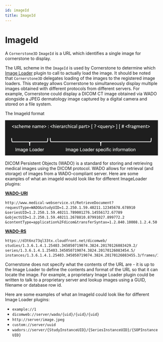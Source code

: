 ```yaml
---
id: imageId
title: ImageId
---
```


# ImageId

A `Cornerstone3D` `ImageId` is a URL which identifies a single image for cornerstone to display.

The URL scheme in the `ImageId` is used by Cornerstone to determine which [Image Loader](./imageLoader.md) plugin to call to actually load the image.
It should be noted that `Cornerstone3D` delegates loading of the images to the registered image loaders.
This strategy allows Cornerstone to simultaneously display multiple images obtained with different protocols from different servers. For example, Cornerstone could display a DICOM CT image obtained via WADO alongside a JPEG dermatology image captured by a digital camera and stored on a file system.

The ImageId format

![image-id-format](./../../assets/image-id-format.png)

DICOM Persistent Objects (WADO) is a standard for storing and retrieving medical images using the DICOM protocol.
WADO allows for retrieval (and storage) of images from a WADO-compliant server. Here are some examples of what an
imageId would look like for different ImageLoader plugins:

[**WADO-URI**](https://dicom.nema.org/dicom/2013/output/chtml/part18/sect_6.2.html)

```
http://www.medical-webservice.st/RetrieveDocument?
requestType=WADO&studyUID=1.2.250.1.59.40211.12345678.678910
&seriesUID=1.2.250.1.59.40211.789001276.14556172.67789
&objectUID=1.2.250.1.59.40211.2678810.87991027.899772.2
&contentType=application%2Fdicom&transferSyntax=1.2.840.10008.1.2.4.50

```

[**WADO-RS**](https://dicom.nema.org/dicom/2013/output/chtml/part18/sect_6.5.html)

```
https://d3t6nz73ql33tx.cloudfront.net/dicomweb/
studies/1.3.6.1.4.1.25403.345050719074.3824.20170126083429.2/
series/1.3.6.1.4.1.25403.345050719074.3824.20170126083454.5/
instances/1.3.6.1.4.1.25403.345050719074.3824.20170126083455.3/frames/1
```

Cornerstone does not specify what the contents of the URL are - it is up to the Image Loader to define the contents and format of the URL so that it can locate the image. For example, a proprietary Image Loader plugin could be written to talk to a proprietary server and lookup images using a GUID, filename or database row id.

Here are some examples of what an ImageId could look like for different Image Loader plugins:

- `example://1`
- `dicomweb://server/wado/{uid}/{uid}/{uid}`
- `http://server/image.jpeg`
- `custom://server/uuid`
- `wadors://server/{StudyInstanceUID}/{SeriesInstanceUID}/{SOPInstanceUID}`
